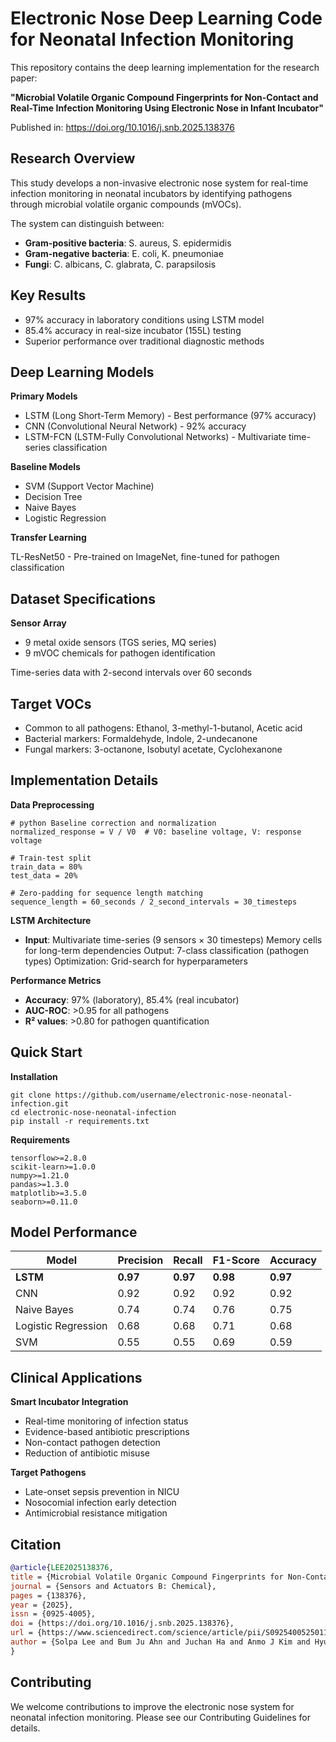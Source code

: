 # Electronic Nose Deep Learning Code for Neonatal Infection Monitoring

This repository contains the deep learning implementation for the research paper:

**"Microbial Volatile Organic Compound Fingerprints for Non-Contact and Real-Time Infection Monitoring Using Electronic Nose in Infant Incubator"**

Published in: https://doi.org/10.1016/j.snb.2025.138376


## Research Overview
This study develops a non-invasive electronic nose system for real-time infection monitoring in neonatal incubators by identifying pathogens through microbial volatile organic compounds (mVOCs). 

The system can distinguish between:

- **Gram-positive bacteria**: S. aureus, S. epidermidis
- **Gram-negative bacteria**: E. coli, K. pneumoniae
- **Fungi**: C. albicans, C. glabrata, C. parapsilosis

## Key Results

- 97% accuracy in laboratory conditions using LSTM model
- 85.4% accuracy in real-size incubator (155L) testing
- Superior performance over traditional diagnostic methods

## Deep Learning Models
**Primary Models**

- LSTM (Long Short-Term Memory) - Best performance (97% accuracy)
- CNN (Convolutional Neural Network) - 92% accuracy
- LSTM-FCN (LSTM-Fully Convolutional Networks) - Multivariate time-series classification

**Baseline Models**

- SVM (Support Vector Machine)
- Decision Tree
- Naive Bayes
- Logistic Regression

**Transfer Learning**

TL-ResNet50 - Pre-trained on ImageNet, fine-tuned for pathogen classification

## Dataset Specifications
**Sensor Array**

- 9 metal oxide sensors (TGS series, MQ series)
- 9 mVOC chemicals for pathogen identification

Time-series data with 2-second intervals over 60 seconds

## Target VOCs

- Common to all pathogens: Ethanol, 3-methyl-1-butanol, Acetic acid
- Bacterial markers: Formaldehyde, Indole, 2-undecanone
- Fungal markers: 3-octanone, Isobutyl acetate, Cyclohexanone

## Implementation Details
**Data Preprocessing**
```
# python Baseline correction and normalization
normalized_response = V / V0  # V0: baseline voltage, V: response voltage

# Train-test split
train_data = 80%
test_data = 20%

# Zero-padding for sequence length matching
sequence_length = 60_seconds / 2_second_intervals = 30_timesteps
```

**LSTM Architecture**
- **Input**: Multivariate time-series (9 sensors × 30 timesteps)
Memory cells for long-term dependencies
Output: 7-class classification (pathogen types)
Optimization: Grid-search for hyperparameters

**Performance Metrics**

- **Accuracy**: 97% (laboratory), 85.4% (real incubator)
- **AUC-ROC**: >0.95 for all pathogens
- **R² values**: >0.80 for pathogen quantification

## Quick Start
**Installation**
```
git clone https://github.com/username/electronic-nose-neonatal-infection.git
cd electronic-nose-neonatal-infection
pip install -r requirements.txt
```

**Requirements**
```
tensorflow>=2.8.0
scikit-learn>=1.0.0
numpy>=1.21.0
pandas>=1.3.0
matplotlib>=3.5.0
seaborn>=0.11.0
```

## Model Performance
| Model | Precision | Recall | F1-Score | Accuracy |
|-------|-----------|--------|----------|----------|
| **LSTM** | **0.97** | **0.97** | **0.98** | **0.97** |
| CNN | 0.92 | 0.92 | 0.92 | 0.92 |
| Naive Bayes | 0.74 | 0.74 | 0.76 | 0.75 |
| Logistic Regression | 0.68 | 0.68 | 0.71 | 0.68 |
| SVM | 0.55 | 0.55 | 0.69 | 0.59 |

## Clinical Applications
**Smart Incubator Integration**
- Real-time monitoring of infection status
- Evidence-based antibiotic prescriptions
- Non-contact pathogen detection
- Reduction of antibiotic misuse

**Target Pathogens**
- Late-onset sepsis prevention in NICU
- Nosocomial infection early detection
- Antimicrobial resistance mitigation

## Citation
```bibtex
@article{LEE2025138376,
title = {Microbial Volatile Organic Compound Fingerprints for Non-Contact and Real-Time Infection Monitoring Using Electronic Nose in Infant Incubator},
journal = {Sensors and Actuators B: Chemical},
pages = {138376},
year = {2025},
issn = {0925-4005},
doi = {https://doi.org/10.1016/j.snb.2025.138376},
url = {https://www.sciencedirect.com/science/article/pii/S0925400525011529},
author = {Solpa Lee and Bum Ju Ahn and Juchan Ha and Anmo J Kim and Hyun‑Kyung Park and Yongwoo Jang}
}
```

## Contributing
We welcome contributions to improve the electronic nose system for neonatal infection monitoring. Please see our Contributing Guidelines for details.
